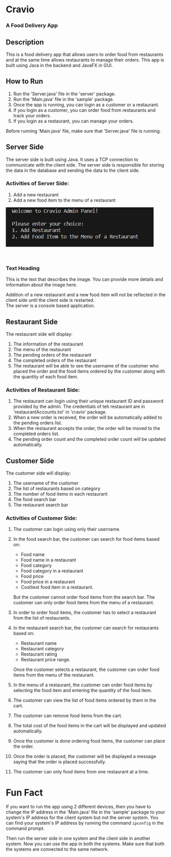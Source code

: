# Cravio
### A Food Delivery App

## Description
This is a food delivery app that allows users to order food from restaurants and at the same time allows restaurants to manage their orders.
This app is built using Java in the backend and JavaFX in GUI.

## How to Run
1. Run the 'Server.java' file in the 'server' package.
2. Run the 'Main.java' file in the 'sample' package.
3. Once the app is running, you can login as a customer or a restaurant.
4. If you login as a customer, you can order food from restaurants and track your orders.
5. If you login as a restaurant, you can manage your orders.

Before running 'Main.java' file, make sure that 'Server.java' file is running.

## Server Side
The server side is built using Java. It uses a TCP connection to communicate with the client side. The server side is responsible for storing the data in the database and sending the data to the client side.

### Activities of Server Side:
1. Add a new restaurant
2. Add a new food item to the menu of a restaurant

<p>
  <img src="image.png" alt="Image Description">
</p>

<br>

### Text Heading

This is the text that describes the image. You can provide more details and information about the image here.


Addition of a new restaurant and a new food item will not be reflected in the client side until the client side is restarted.  
The server is a console based application.  

## Restaurant Side
The restaurant side will display:
1. The information of the restaurant
2. The menu of the restaurant
3. The pending orders of the restaurant
4. The completed orders of the restaurant
5. The restaurant will be able to see the username of the customer who placed the order and the food items ordered by the customer along with the quantity of each food item.

### Activities of Restaurant Side:
1. The restaurant can login using their unique restaurant ID and password provided by the admin. The credentials of teh restaurant are in 'restaurantAccounts.txt' in 'cravio' package.
2. When a new order is received, the order will be automatically added to the pending orders list.
3. When the restaurant accepts the order, the order will be moved to the completed orders list.
4. The pending order count and the completed order count will be updated automatically.

## Customer Side
The customer side will display:
1. The username of the customer
2. The list of restaurants based on category
3. The number of food items in each restaurant
4. The food search bar
5. The restaurant search bar

### Activities of Customer Side:
1. The customer can login using only their username.
2. In the food search bar, the customer can search for food items based on:
    - Food name
    - Food name in a restaurant
    - Food category
    - Food category in a restaurant
    - Food price
    - Food price in a restaurant
    - Costliest food item in a restaurant.
        
    But the customer cannot order food items from the search bar. The customer can only order food items from the menu of a restaurant.

3. In order to order food items, the customer has to select a restaurant from the list of restaurants.
4. In the restaurant search bar, the customer can search for restaurants based on:
    - Restaurant name
    - Restaurant category
    - Restaurant rating
    - Restaurant price range.
        
    Once the customer selects a restaurant, the customer can order food items from the menu of the restaurant.

5. In the menu of a restaurant, the customer can order food items by selecting the food item and entering the quantity of the food item.
6. The customer can view the list of food items ordered by them in the cart.
7. The customer can remove food items from the cart.
8. The total cost of the food items in the cart will be displayed and updated automatically.
9. Once the customer is done ordering food items, the customer can place the order.
10. Once the order is placed, the customer will be displayed a message saying that the order is placed successfully.
11. The customer can only food items from one restaurant at a time.

# Fun Fact
If you want to run the app using 2 different devices, then you have to change the IP address in the 'Main.java' file in the 'sample' package to your system's IP address for the client system but not the server system. You can find your system's IP address by running the command `ipconfig` in the command prompt.

Then run the server side in one system and the client side in another system. Now you can use the app in both the systems.
Make sure that both the systems are connected to the same network.
